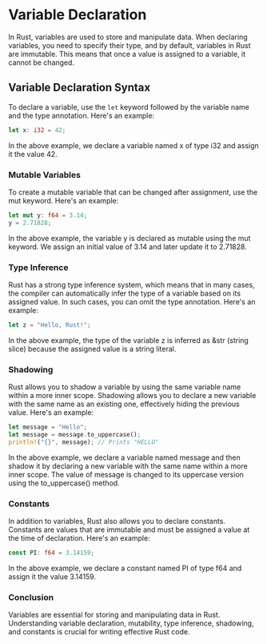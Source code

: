 # Variable Declaration

In Rust, variables are used to store and manipulate data. When declaring variables, you need to specify their type, and by default, variables in Rust are immutable. This means that once a value is assigned to a variable, it cannot be changed.

## Variable Declaration Syntax

To declare a variable, use the `let` keyword followed by the variable name and the type annotation. Here's an example:

```rust
let x: i32 = 42;
```
In the above example, we declare a variable named x of type i32 and assign it the value 42.

### Mutable Variables
To create a mutable variable that can be changed after assignment, use the mut keyword. Here's an example:

```rust
let mut y: f64 = 3.14;
y = 2.71828;
```
In the above example, the variable y is declared as mutable using the mut keyword. We assign an initial value of 3.14 and later update it to 2.71828.

### Type Inference
Rust has a strong type inference system, which means that in many cases, the compiler can automatically infer the type of a variable based on its assigned value. In such cases, you can omit the type annotation. Here's an example:
```rust
let z = "Hello, Rust!";
```
In the above example, the type of the variable z is inferred as &str (string slice) because the assigned value is a string literal.

### Shadowing
Rust allows you to shadow a variable by using the same variable name within a more inner scope. Shadowing allows you to declare a new variable with the same name as an existing one, effectively hiding the previous value. Here's an example:
```rust
let message = "Hello";
let message = message.to_uppercase();
println!("{}", message); // Prints "HELLO"
```
In the above example, we declare a variable named message and then shadow it by declaring a new variable with the same name within a more inner scope. The value of message is changed to its uppercase version using the to_uppercase() method.

### Constants
In addition to variables, Rust also allows you to declare constants. Constants are values that are immutable and must be assigned a value at the time of declaration. Here's an example:
```rust
const PI: f64 = 3.14159;
```
In the above example, we declare a constant named PI of type f64 and assign it the value 3.14159.

### Conclusion
Variables are essential for storing and manipulating data in Rust. Understanding variable declaration, mutability, type inference, shadowing, and constants is crucial for writing effective Rust code.
